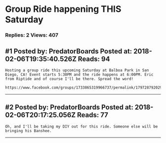 # Group Ride happening THIS Saturday

### Replies: 2 Views: 407

## \#1 Posted by: PredatorBoards Posted at: 2018-02-06T19:35:40.526Z Reads: 94

```
Hosting a group ride this upcoming Saturday at Balboa Park in San Diego, CA! Event starts 5:30PM and the ride happens at 6:00PM. Eric from Riptide and of course I'll be there. Spread the word!

https://www.facebook.com/groups/1733865319966737/permalink/1797287920291143/
```

---
## \#2 Posted by: PredatorBoards Posted at: 2018-02-06T20:17:25.056Z Reads: 77

```
Oh, and I'll be taking my DIY out for this ride. Someone else will be bringing his Banshee.
```

---
